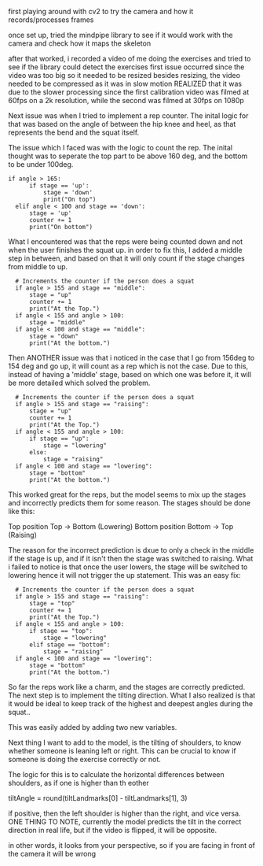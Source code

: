 first playing around with cv2 to try the camera and how it records/processes frames

once set up, tried the mindpipe library to see if it would work with the camera and check how it maps the skeleton

after that worked, i recorded a video of me doing the exercises and tried to see if the library could detect the exercises
  first issue occurred since the video was too big so it needed to be resized
  besides resizing, the video needed to be compressed as it was in slow motion
  REALIZED that it was due to the slower processing since the first calibration video was filmed at 60fps on a 2k resolution, while the second was filmed at 30fps on 1080p


Next issue was when I tried to implement a rep counter. The inital logic for that was based on the angle of between the hip knee and heel, as that represents the bend and the squat itself.

The issue which I faced was with the logic to count the rep. The inital thought was to seperate the top part to be above 160 deg, and the bottom to be under 100deg.

    if angle > 165:
          if stage == 'up':
              stage = 'down'
              print("On top")
      elif angle < 100 and stage == 'down':
          stage = 'up'
          counter += 1
          print("On bottom")


What I encountered was that the reps were being counted down and not when the user finishes the squat up.
in order to fix this, I added a middle step in between, and based on that it will only count if the stage changes from middle to up.

      # Increments the counter if the person does a squat
      if angle > 155 and stage == "middle":
          stage = "up"
          counter += 1
          print("At the Top.")
      if angle < 155 and angle > 100:
          stage = "middle"
      if angle < 100 and stage == "middle":
          stage = "down"
          print("At the bottom.")

Then ANOTHER issue was that i noticed in the case that I go from 156deg to 154 deg and go up, it will count as a rep which is not the case. Due to this, instead of having a 'middle' stage, based on which one was before it, it will be more detailed which solved the problem.


      # Increments the counter if the person does a squat
      if angle > 155 and stage == "raising":
          stage = "up"
          counter += 1
          print("At the Top.")
      if angle < 155 and angle > 100:
          if stage == "up":
              stage = "lowering"
          else:
              stage = "raising"
      if angle < 100 and stage == "lowering":
          stage = "bottom"
          print("At the bottom.")


This worked great for the reps, but the model seems to mix up the stages and incorrectly predicts them for some reason. The stages should be done like this:

Top position
Top -> Bottom (Lowering)
Bottom position
Bottom -> Top (Raising)

The reason for the incorrect prediction is dxue to only a check in the middle if the stage is up, and if it isn't then the stage was switched to raising. What i failed to notice is that once the user lowers, the stage will be switched to lowering hence it will not trigger the up statement. This was an easy fix:

      # Increments the counter if the person does a squat
      if angle > 155 and stage == "raising":
          stage = "top"
          counter += 1
          print("At the Top.")
      if angle < 155 and angle > 100:
          if stage == "top":
              stage = "lowering"
          elif stage == "bottom":
              stage = "raising"
      if angle < 100 and stage == "lowering":
          stage = "bottom"
          print("At the bottom.")

So far the reps work like a charm, and the stages are correctly predicted. The next step is to implement the tilting direction. What I also realized is that it would be ideal to keep track of the highest and deepest angles during the squat..

This was easily added by adding two new variables.

Next thing I want to add to the model, is the tilting of shoulders, to know whether someone is leaning left or right. This can be crucial to know if someone is doing the exercise correctly or not.

The logic for this is to calculate the horizontal differences between shoulders, as if one is higher than th eother

tiltAngle = round(tiltLandmarks[0] - tiltLandmarks[1], 3)

if positive, then the left shoulder is higher than the right, and vice versa.
ONE THING TO NOTE, currently the model predicts the tilt in the correct direction in real life, but if the video is flipped, it will be opposite.

in other words, it looks from your perspective, so if you are facing in front of the camera it will be wrong
